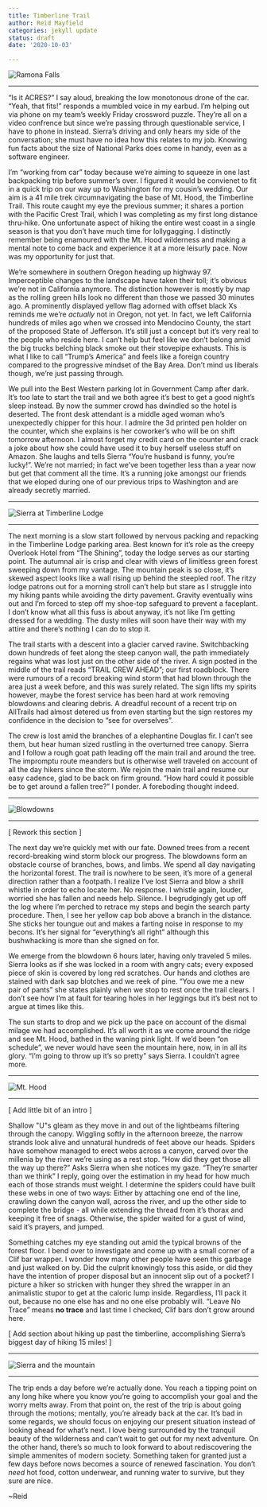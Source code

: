 ```yaml
---
title: Timberline Trail
author: Reid Mayfield
categories: jekyll update
status: draft
date: '2020-10-03'

---
```


<p><img src="https://lh3.googleusercontent.com/HJe0AH8TQz9m6iKUrncl4rz-ZFdojULohnWk-bSwytrfpnYtNofiia8rYeg9uW0hsBYzLejuQrx0WdFEX54vBY0bHkwU0Iz61ApD06kvZl2_D08cqzSpCEfkezz16a224n_T3l8Xjg=w2400" alt="Ramona Falls"></p>
<hr>
<p>“Is it ACRES?” I say aloud, breaking the low monotonous drone of the car.  “Yeah, that fits!” responds a mumbled voice in my earbud.  I’m helping out via phone on my team’s weekly Friday crossword puzzle.  They’re all on a video confrence but since we’re passing through questionable service, I have to phone in instead.  Sierra’s driving and only hears my side of the conversation; she must have no idea how this relates to my job.   Knowing fun facts about the size of National Parks does come in handy, even as a software engineer.</p>
<p>I’m “working from car” today because we’re aiming to squeeze in one last backpacking trip before summer’s over.  I figured it would be convienet to fit in a quick trip on our way up to Washington for my cousin’s wedding.  Our aim is a 41 mile trek circumnavigating the base of Mt. Hood, the Timberline Trail.  This route caught my eye the previous summer; it shares a portion with the Pacific Crest Trail, which I was completing as my first long distance thru-hike.  One unfortunate aspect of hiking the entire west coast in a single season is that you don’t have much time for lollygagging.  I distinctly remember being enamoured with the Mt. Hood wilderness and making a mental note to come back and experience it at a more leisurly pace.  Now was my opportunity for just that.</p>
<p>We’re somewhere in southern Oregon heading up highway 97.  Imperceptible changes to the landscape have taken their toll; it’s obvious we’re not in California anymore.  The distinction however is mostly by map as the rolling green hills look no different than those we passed 30 minutes ago.  A prominently displayed yellow flag adorned with offset black Xs reminds me we’re <em>actually</em> not in Oregon, not yet.  In fact, we left California hundreds of miles ago when we crossed into Mendocino County, the start of the proposed State of Jefferson.  It’s still just a concept but it’s very real to the people who reside here.  I can’t help but feel like we don’t belong amid the big trucks belching black smoke out their stovepipe exhausts.  This is what I like to call “Trump’s America” and feels like a foreign country compared to the progressive mindset of the Bay Area.  Don’t mind us liberals though, we’re just passing through.</p>
<p>We pull into the Best Western parking lot in Government Camp after dark.  It’s too late to start the trail and we both agree it’s best to get a good night’s sleep instead.  By now the summer crowd has dwindled so the hotel is deserted.  The front desk attendant is a middle aged woman who’s unexpectedly chipper for this hour.  I admire the 3d printed pen holder on the counter, which she explains is her coworker’s who will be on shift tomorrow afternoon.  I almost forget my credit card on the counter and crack a joke about how she could have used it to buy herself useless stuff on Amazon.  She laughs and tells Sierra “You’re husband is funny, you’re lucky!”.  We’re not married; in fact we’ve been together less than a year now but get that comment all the time.  It’s a running joke amongst our friends that we eloped during one of our previous trips to Washington and are already secretly married.</p>
<hr>
<p><img src="https://lh3.googleusercontent.com/2RpiQMJuBq4XpWi5gIKZY9bm9SKbxBh-uiTxbB3wrNFZvCZ2IUgJ8U4dT1MyougeQTKYYdEv7q1l1LKoHoBrhQTI3p2Ppz6nMsi-RzVH8ZDmFnXYdwYF18v9fVoyjSMJZqTCGYGP8Q=w2400" alt="Sierra at Timberline Lodge" title="Sierra in front of the Timberline Lodge"></p>
<hr>
<p>The next morning is a slow start followed by nervous packing and repacking in the Timberline Lodge parking area.  Best known for it’s role as the creepy Overlook Hotel from “The Shining”, today the lodge serves as our starting point.  The autumnal air is crisp and clear with views of limitless green forest sweeping down from my vantage.  The mountain peak is so close, it’s skewed aspect looks like a wall rising up behind the steepled roof.  The ritzy lodge patrons out for a morning stroll can’t help but stare as I struggle into my hiking pants while avoiding the dirty pavement.  Gravity eventually wins out and I’m forced to step off my shoe-top safeguard to prevent a faceplant.  I don’t know what all this fuss is about anyway, it’s not like I’m getting dressed for a wedding.  The dusty miles will soon have their way with my attire and there’s nothing I can do to stop it.</p>
<p>The trail starts with a descent into a glacier carved ravine. Switchbacking down hundreds of feet along the steep canyon wall, the path immediately regains what was lost just on the other side of the river.  A sign posted in the middle of the trail reads “TRAIL CREW AHEAD”; our first roadblock.  There were rumours of a record breaking wind storm that had blown through the area just a week before, and this was surely related.  The sign lifts my spirits however, maybe the forest service has been hard at work removing blowdowns and clearing debris.  A dreadful recount of a recent trip on AllTrails had almost detered us from even starting but the sign restores my confidence in the decision to “see for overselves”.</p>
<p>The crew is lost amid the branches of a elephantine Douglas fir.  I can’t see them, but hear human sized rustling in the overturned tree canopy.  Sierra and I follow a rough goat path leading off the main trail and around the tree.  The impromptu route meanders but is otherwise well traveled on account of all the day hikers since the storm. We rejoin the main trail and resume our easy cadence, glad to be back on firm ground.  “How hard could it possible be to get around a fallen tree?” I ponder. A foreboding thought indeed.</p>
<hr>
<p><img src="https://lh3.googleusercontent.com/shvVL8yUlwbUBwVsSbY8MztnY3G7gJwoYQBq09Mw07LKoJPMZNKSeNrcchmIJKRkGHYYxKKv-1vzE7PI1P9Quwy1vC4LkSbnsdhmtVwH4TWiKytrIteNIY1Id-0LmEFnB3shdVnkIw=w2400" alt="Blowdowns" title="Fallen trees block the trail"></p>
<hr>
<p>[ Rework this section ]</p>
<p>The next day we’re quickly met with our fate.  Downed trees from a recent record-breaking wind storm block our progress.  The blowdowns form an obstacle course of branches, bows, and limbs.  We spend all day navigating the horizontal forest.  The trail is nowhere to be seen, it’s more of a general direction rather than a footpath.  I realize I’ve lost Sierra and blow a shrill whistle in order to echo locate her. No response.  I whistle again, louder, worried she has fallen and needs help. Silence.  I begrudgingly get up off the log where I’m perched to retrace my steps and begin the search party procedure.  Then, I see her yellow cap bob above a branch in the distance.  She sticks her toungue out and makes a farting noise in response to my becons.  It’s her signal for “everything’s all right” although this bushwhacking is more than she signed on for.</p>
<p>We emerge from the blowdown 6 hours later, having only traveled 5 miles.  Sierra looks as if she was locked in a room with angry cats; every exposed piece of skin is covered by long red scratches. Our hands and clothes are stained with dark sap blotches and we reek of pine.  “You owe me a new pair of pants” she states plainly when we stop to rest once the trail clears.  I don’t see how I’m at fault for tearing holes in her leggings but it’s best not to argue at times like this.</p>
<p>The sun starts to drop and we pick up the pace on account of the dismal milage we had accomplished.  It’s all worth it as we come around the ridge and see Mt. Hood, bathed in the waning pink light.  If we’d been “on schedule”, we never would have seen the mountain here, now, in in all its glory.  “I’m going to throw up it’s so pretty” says Sierra.  I couldn’t agree more.</p>
<hr>
<p><img src="https://lh3.googleusercontent.com/I0_QYk1L3ld7a1aSYtpikhlkS3_XyQj3t44vrO9lZF4zXRf3k2vpImAdYHWHfTLWZzCOZzqhCzoLLq3mX_OBoj6_fbrG84tRQ9z8n-QLtxaa5Eof8N_hzITN-D_X1qOTq1RmYajNwg=w2400" alt="Mt. Hood" title="Mt. Hood from Bald Mountain at sunset"></p>
<hr>
<p>[ Add little bit of an intro ]</p>
<p>Shallow "U"s gleam as they move in and out of the lightbeams filtering through the canopy.  Wiggling softly in the afternoon breeze, the narrow strands look alive and unnatural hundreds of feet above our heads.  Spiders have somehow managed to erect webs across a canyon, carved over the millenia by the river we’re using as a rest stop.  “How did they get those all the way up there?” Asks Sierra when she notices my gaze.  “They’re smarter than we think” I reply, going over the estimation in my head for how much each of those strands must weight.  I determine the spiders could have built these webs in one of two ways:  Either by attaching one end of the line, crawling down the canyon wall, across the river, and up the other side to complete the bridge - all while extending the thread from it’s thorax and keeping it free of snags.  Otherwise,  the spider waited for a gust of wind, said it’s prayers, and jumped.</p>
<p>Something catches my eye standing out amid the typical browns of the forest floor.  I bend over to investigate and come up with a small corner of a Clif bar wrapper.  I wonder how many other people have seen this garbage and just walked on by.  Did the culprit knowingly toss this aside, or did they have the intention of proper disposal but an innocent slip out of a pocket? I picture a hiker so stricken with hunger they shred the wrapper in an animalistic stupor to get at the caloric lump inside.  Regardless, I’ll pack it out, because no one else has and no one else probably will.  “Leave No Trace” means <strong>no trace</strong> and last time I checked, Clif bars don’t grow around here.</p>
<p>[ Add section about hiking up past the timberline, accomplishing Sierra’s biggest day of hiking 15 miles! ]</p>
<hr>
<p><img src="https://lh3.googleusercontent.com/nBs-higeVRjXXdp9aA269bHGMILE900gysdYzz6nor_m0wlAlqxKGpCwXp-TKhCbfZPuc4w0taLYu4ixFschDnw2Ya4oHzJnO-GYXDZhSh1lngHF8fc4Af2d6PfrS0lf6sPmRN4PFQ=w2400" alt="Sierra and the mountain"></p>
<hr>
<p>The trip ends a day before we’re actually done.  You reach a tipping point on any long hike where you know you’re going to accomplish your goal and the worry melts away.  From that point on, the rest of the trip is about going through the motions; mentally, you’re already back at the car.  It’s bad in some regards, we should focus on enjoying our present situation instead of looking ahead for what’s next. I love being surrounded by the tranquil beauty of the wilderness and can’t wait to get out for my next adventure.  On the other hand, there’s so much to look forward to about rediscovering the simple ammenites of modern society.  Something taken for granted just a few days before nows becomes a source of renewed fascination. You don’t <em>need</em> hot food, cotton underwear, and running water to survive, but they sure are nice.</p>
<p>~Reid</p>

